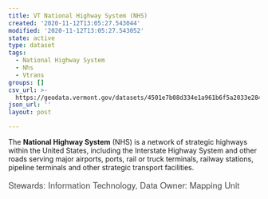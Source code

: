 ```yaml
---
title: VT National Highway System (NHS)
created: '2020-11-12T13:05:27.543044'
modified: '2020-11-12T13:05:27.543052'
state: active
type: dataset
tags:
  - National Highway System
  - Nhs
  - Vtrans
groups: []
csv_url: >-
  https://geodata.vermont.gov/datasets/4501e7b08d334e1a961b6f5a2033e284_21.csv?outSR=%7B%22latestWkid%22%3A32145%2C%22wkid%22%3A32145%7D
json_url: ''
layout: post

---
```

<span>The <b>National Highway System</b> (NHS) is a network of strategic highways within the United States, including the Interstate Highway System
 and other roads serving major airports, ports, rail or truck terminals,
 railway stations, pipeline terminals and other strategic transport 
facilities.</span><div><span style='color: rgb(77, 77, 77); font-family: &quot;Avenir Next W01&quot;, &quot;Avenir Next W00&quot;, &quot;Avenir Next&quot;, Avenir, &quot;Helvetica Neue&quot;, Helvetica, Arial, sans-serif; font-size: 17px;'>Stewards: Information Technology, Data Owner: Mapping Unit</span><br /></div>
